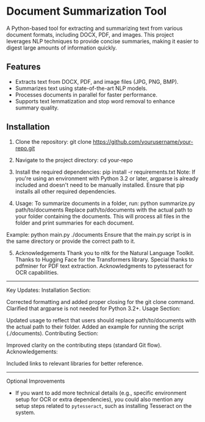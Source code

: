 # Document Summarization Tool

A Python-based tool for extracting and summarizing text from various document formats, including DOCX, PDF, and images. This project leverages NLP techniques to provide concise summaries, making it easier to digest large amounts of information quickly.

## Features

- Extracts text from DOCX, PDF, and image files (JPG, PNG, BMP).
- Summarizes text using state-of-the-art NLP models.
- Processes documents in parallel for faster performance.
- Supports text lemmatization and stop word removal to enhance summary quality.

## Installation

1. Clone the repository:
   git clone https://github.com/yourusername/your-repo.git
2. Navigate to the project directory:
    cd your-repo
3. Install the required dependencies: pip install -r requirements.txt
   Note: If you're using an environment with Python 3.2 or later, argparse is already included and doesn't need to be manually installed. Ensure that pip installs all other required dependencies.

4. Usage: To summarize documents in a folder, run:
   python summarize.py path/to/documents
   Replace path/to/documents with the actual path to your folder containing the documents. This will process all files in the folder and print summaries for each document.

Example:
   python main.py ./documents
   Ensure that the main.py script is in the same directory or provide the correct path to it.

5. Acknowledgements
Thank you to nltk for the Natural Language Toolkit.
Thanks to Hugging Face for the Transformers library.
Special thanks to pdfminer for PDF text extraction.
Acknowledgments to pytesseract for OCR capabilities.

---

Key Updates:
Installation Section:

Corrected formatting and added proper closing for the git clone command.
Clarified that argparse is not needed for Python 3.2+.
Usage Section:

Updated usage to reflect that users should replace path/to/documents with the actual path to their folder.
Added an example for running the script (./documents).
Contributing Section:

Improved clarity on the contributing steps (standard Git flow).
Acknowledgements:

Included links to relevant libraries for better reference.


---
Optional Improvements
- If you want to add more technical details (e.g., specific environment setup for OCR or extra dependencies), you could also mention any setup steps related to `pytesseract`, such as installing Tesseract on the system.
